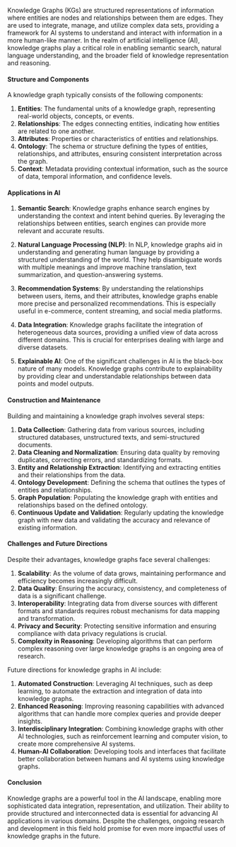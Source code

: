 Knowledge Graphs (KGs) are structured representations of information where entities are nodes and relationships between them are edges. They are used to integrate, manage, and utilize complex data sets, providing a framework for AI systems to understand and interact with information in a more human-like manner. In the realm of artificial intelligence (AI), knowledge graphs play a critical role in enabling semantic search, natural language understanding, and the broader field of knowledge representation and reasoning.

#### Structure and Components

A knowledge graph typically consists of the following components:

1. **Entities**: The fundamental units of a knowledge graph, representing real-world objects, concepts, or events.
2. **Relationships**: The edges connecting entities, indicating how entities are related to one another.
3. **Attributes**: Properties or characteristics of entities and relationships.
4. **Ontology**: The schema or structure defining the types of entities, relationships, and attributes, ensuring consistent interpretation across the graph.
5. **Context**: Metadata providing contextual information, such as the source of data, temporal information, and confidence levels.

#### Applications in AI

1. **Semantic Search**: Knowledge graphs enhance search engines by understanding the context and intent behind queries. By leveraging the relationships between entities, search engines can provide more relevant and accurate results.

2. **Natural Language Processing (NLP)**: In NLP, knowledge graphs aid in understanding and generating human language by providing a structured understanding of the world. They help disambiguate words with multiple meanings and improve machine translation, text summarization, and question-answering systems.

3. **Recommendation Systems**: By understanding the relationships between users, items, and their attributes, knowledge graphs enable more precise and personalized recommendations. This is especially useful in e-commerce, content streaming, and social media platforms.

4. **Data Integration**: Knowledge graphs facilitate the integration of heterogeneous data sources, providing a unified view of data across different domains. This is crucial for enterprises dealing with large and diverse datasets.

5. **Explainable AI**: One of the significant challenges in AI is the black-box nature of many models. Knowledge graphs contribute to explainability by providing clear and understandable relationships between data points and model outputs.

#### Construction and Maintenance

Building and maintaining a knowledge graph involves several steps:

1. **Data Collection**: Gathering data from various sources, including structured databases, unstructured texts, and semi-structured documents.
2. **Data Cleaning and Normalization**: Ensuring data quality by removing duplicates, correcting errors, and standardizing formats.
3. **Entity and Relationship Extraction**: Identifying and extracting entities and their relationships from the data.
4. **Ontology Development**: Defining the schema that outlines the types of entities and relationships.
5. **Graph Population**: Populating the knowledge graph with entities and relationships based on the defined ontology.
6. **Continuous Update and Validation**: Regularly updating the knowledge graph with new data and validating the accuracy and relevance of existing information.

#### Challenges and Future Directions

Despite their advantages, knowledge graphs face several challenges:

1. **Scalability**: As the volume of data grows, maintaining performance and efficiency becomes increasingly difficult.
2. **Data Quality**: Ensuring the accuracy, consistency, and completeness of data is a significant challenge.
3. **Interoperability**: Integrating data from diverse sources with different formats and standards requires robust mechanisms for data mapping and transformation.
4. **Privacy and Security**: Protecting sensitive information and ensuring compliance with data privacy regulations is crucial.
5. **Complexity in Reasoning**: Developing algorithms that can perform complex reasoning over large knowledge graphs is an ongoing area of research.

Future directions for knowledge graphs in AI include:

1. **Automated Construction**: Leveraging AI techniques, such as deep learning, to automate the extraction and integration of data into knowledge graphs.
2. **Enhanced Reasoning**: Improving reasoning capabilities with advanced algorithms that can handle more complex queries and provide deeper insights.
3. **Interdisciplinary Integration**: Combining knowledge graphs with other AI technologies, such as reinforcement learning and computer vision, to create more comprehensive AI systems.
4. **Human-AI Collaboration**: Developing tools and interfaces that facilitate better collaboration between humans and AI systems using knowledge graphs.

#### Conclusion

Knowledge graphs are a powerful tool in the AI landscape, enabling more sophisticated data integration, representation, and utilization. Their ability to provide structured and interconnected data is essential for advancing AI applications in various domains. Despite the challenges, ongoing research and development in this field hold promise for even more impactful uses of knowledge graphs in the future.
